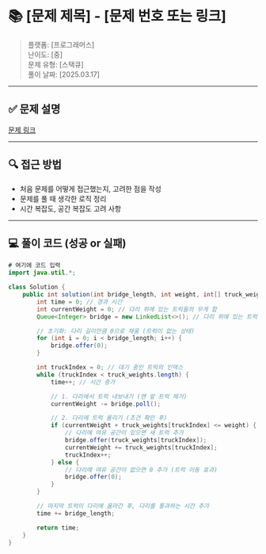 # 📚 [문제 제목] - [문제 번호 또는 링크]
> 플랫폼: [프로그래머스]  
> 난이도: [중]  
> 문제 유형: [스택큐]  
> 풀이 날짜: [2025.03.17]

---

## ✅ 문제 설명
[문제 링크](https://school.programmers.co.kr/learn/courses/30/lessons/42583?language=java)

---

## 🔍 **접근 방법**
- 처음 문제를 어떻게 접근했는지, 고려한 점을 작성  
- 문제를 풀 때 생각한 로직 정리  
- 시간 복잡도, 공간 복잡도 고려 사항

---

## 💻 **풀이 코드** (성공 or 실패)
```java
# 여기에 코드 입력
import java.util.*;

class Solution {
    public int solution(int bridge_length, int weight, int[] truck_weights) {
        int time = 0; // 경과 시간
        int currentWeight = 0; // 다리 위에 있는 트럭들의 무게 합
        Queue<Integer> bridge = new LinkedList<>(); // 다리 위에 있는 트럭들을 나타내는 큐

        // 초기화: 다리 길이만큼 0으로 채움 (트럭이 없는 상태)
        for (int i = 0; i < bridge_length; i++) {
            bridge.offer(0);
        }

        int truckIndex = 0; // 대기 중인 트럭의 인덱스
        while (truckIndex < truck_weights.length) {
            time++; // 시간 증가

            // 1. 다리에서 트럭 내보내기 (맨 앞 트럭 제거)
            currentWeight -= bridge.poll();

            // 2. 다리에 트럭 올리기 (조건 확인 후)
            if (currentWeight + truck_weights[truckIndex] <= weight) {
                // 다리에 여유 공간이 있으면 새 트럭 추가
                bridge.offer(truck_weights[truckIndex]);
                currentWeight += truck_weights[truckIndex];
                truckIndex++;
            } else {
                // 다리에 여유 공간이 없으면 0 추가 (트럭 이동 효과)
                bridge.offer(0);
            }
        }

        // 마지막 트럭이 다리에 올라간 후, 다리를 통과하는 시간 추가
        time += bridge_length;

        return time;
    }
}